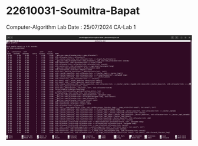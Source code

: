 # 22610031-Soumitra-Bapat

Computer-Algorithm Lab 
Date : 25/07/2024
CA-Lab 1

<img src="/Screenshot from 2024-07-25 10-46-21.png">

